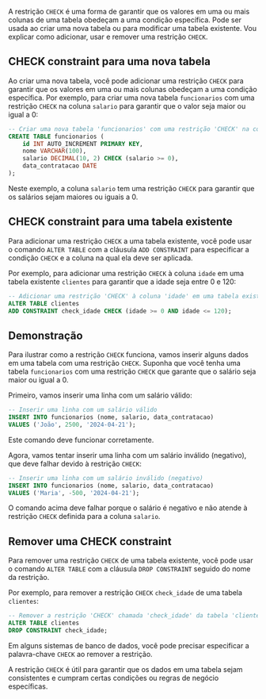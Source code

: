 A restrição `CHECK` é uma forma de garantir que os valores em uma ou mais colunas de uma tabela obedeçam a uma condição específica. Pode ser usada ao criar uma nova tabela ou para modificar uma tabela existente. Vou explicar como adicionar, usar e remover uma restrição `CHECK`.

## CHECK constraint para uma nova tabela

Ao criar uma nova tabela, você pode adicionar uma restrição `CHECK` para garantir que os valores em uma ou mais colunas obedeçam a uma condição específica. Por exemplo, para criar uma nova tabela `funcionarios` com uma restrição `CHECK` na coluna `salario` para garantir que o valor seja maior ou igual a 0:

```sql
-- Criar uma nova tabela 'funcionarios' com uma restrição 'CHECK' na coluna 'salario'
CREATE TABLE funcionarios (
    id INT AUTO_INCREMENT PRIMARY KEY,
    nome VARCHAR(100),
    salario DECIMAL(10, 2) CHECK (salario >= 0),
    data_contratacao DATE
);
```

Neste exemplo, a coluna `salario` tem uma restrição `CHECK` para garantir que os salários sejam maiores ou iguais a 0.

## CHECK constraint para uma tabela existente

Para adicionar uma restrição `CHECK` a uma tabela existente, você pode usar o comando `ALTER TABLE` com a cláusula `ADD CONSTRAINT` para especificar a condição `CHECK` e a coluna na qual ela deve ser aplicada.

Por exemplo, para adicionar uma restrição `CHECK` à coluna `idade` em uma tabela existente `clientes` para garantir que a idade seja entre 0 e 120:

```sql
-- Adicionar uma restrição 'CHECK' à coluna 'idade' em uma tabela existente 'clientes'
ALTER TABLE clientes
ADD CONSTRAINT check_idade CHECK (idade >= 0 AND idade <= 120);
```

## Demonstração

Para ilustrar como a restrição `CHECK` funciona, vamos inserir alguns dados em uma tabela com uma restrição `CHECK`. Suponha que você tenha uma tabela `funcionarios` com uma restrição `CHECK` que garante que o salário seja maior ou igual a 0.

Primeiro, vamos inserir uma linha com um salário válido:

```sql
-- Inserir uma linha com um salário válido
INSERT INTO funcionarios (nome, salario, data_contratacao)
VALUES ('João', 2500, '2024-04-21');
```

Este comando deve funcionar corretamente.

Agora, vamos tentar inserir uma linha com um salário inválido (negativo), que deve falhar devido à restrição `CHECK`:

```sql
-- Inserir uma linha com um salário inválido (negativo)
INSERT INTO funcionarios (nome, salario, data_contratacao)
VALUES ('Maria', -500, '2024-04-21');
```

O comando acima deve falhar porque o salário é negativo e não atende à restrição `CHECK` definida para a coluna `salario`.

## Remover uma CHECK constraint

Para remover uma restrição `CHECK` de uma tabela existente, você pode usar o comando `ALTER TABLE` com a cláusula `DROP CONSTRAINT` seguido do nome da restrição.

Por exemplo, para remover a restrição `CHECK` `check_idade` de uma tabela `clientes`:

```sql
-- Remover a restrição 'CHECK' chamada 'check_idade' da tabela 'clientes'
ALTER TABLE clientes
DROP CONSTRAINT check_idade;
```

Em alguns sistemas de banco de dados, você pode precisar especificar a palavra-chave `CHECK` ao remover a restrição.

A restrição `CHECK` é útil para garantir que os dados em uma tabela sejam consistentes e cumpram certas condições ou regras de negócio específicas.